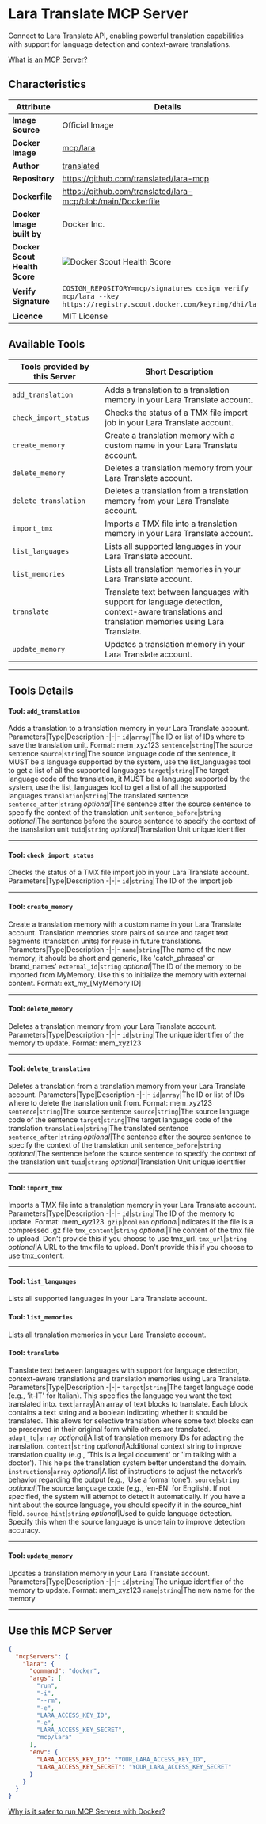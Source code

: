 # Lara Translate MCP Server

Connect to Lara Translate API, enabling powerful translation capabilities with support for language detection and context-aware translations.

[What is an MCP Server?](https://www.anthropic.com/news/model-context-protocol)

## Characteristics
Attribute|Details|
|-|-|
**Image Source**|Official Image
**Docker Image**|[mcp/lara](https://hub.docker.com/repository/docker/mcp/lara)
**Author**|[translated](https://github.com/translated)
**Repository**|https://github.com/translated/lara-mcp
**Dockerfile**|https://github.com/translated/lara-mcp/blob/main/Dockerfile
**Docker Image built by**|Docker Inc.
**Docker Scout Health Score**| ![Docker Scout Health Score](https://api.scout.docker.com/v1/policy/insights/org-image-score/badge/mcp/lara)
**Verify Signature**|`COSIGN_REPOSITORY=mcp/signatures cosign verify mcp/lara --key https://registry.scout.docker.com/keyring/dhi/latest`
**Licence**|MIT License

## Available Tools
Tools provided by this Server|Short Description
-|-
`add_translation`|Adds a translation to a translation memory in your Lara Translate account.|
`check_import_status`|Checks the status of a TMX file import job in your Lara Translate account.|
`create_memory`|Create a translation memory with a custom name in your Lara Translate account.|
`delete_memory`|Deletes a translation memory from your Lara Translate account.|
`delete_translation`|Deletes a translation from a translation memory from your Lara Translate account.|
`import_tmx`|Imports a TMX file into a translation memory in your Lara Translate account.|
`list_languages`|Lists all supported languages in your Lara Translate account.|
`list_memories`|Lists all translation memories in your Lara Translate account.|
`translate`|Translate text between languages with support for language detection, context-aware translations and translation memories using Lara Translate.|
`update_memory`|Updates a translation memory in your Lara Translate account.|

---
## Tools Details

#### Tool: **`add_translation`**
Adds a translation to a translation memory in your Lara Translate account.
Parameters|Type|Description
-|-|-
`id`|`array`|The ID or list of IDs where to save the translation unit. Format: mem_xyz123
`sentence`|`string`|The source sentence
`source`|`string`|The source language code of the sentence, it MUST be a language supported by the system, use the list_languages tool to get a list of all the supported languages
`target`|`string`|The target language code of the translation, it MUST be a language supported by the system, use the list_languages tool to get a list of all the supported languages
`translation`|`string`|The translated sentence
`sentence_after`|`string` *optional*|The sentence after the source sentence to specify the context of the translation unit
`sentence_before`|`string` *optional*|The sentence before the source sentence to specify the context of the translation unit
`tuid`|`string` *optional*|Translation Unit unique identifier

---
#### Tool: **`check_import_status`**
Checks the status of a TMX file import job in your Lara Translate account.
Parameters|Type|Description
-|-|-
`id`|`string`|The ID of the import job

---
#### Tool: **`create_memory`**
Create a translation memory with a custom name in your Lara Translate account. Translation memories store pairs of source and target text segments (translation units) for reuse in future translations.
Parameters|Type|Description
-|-|-
`name`|`string`|The name of the new memory, it should be short and generic, like 'catch_phrases' or 'brand_names'
`external_id`|`string` *optional*|The ID of the memory to be imported from MyMemory. Use this to initialize the memory with external content. Format: ext_my_[MyMemory ID]

---
#### Tool: **`delete_memory`**
Deletes a translation memory from your Lara Translate account.
Parameters|Type|Description
-|-|-
`id`|`string`|The unique identifier of the memory to update. Format: mem_xyz123

---
#### Tool: **`delete_translation`**
Deletes a translation from a translation memory from your Lara Translate account.
Parameters|Type|Description
-|-|-
`id`|`array`|The ID or list of IDs where to delete the translation unit from. Format: mem_xyz123
`sentence`|`string`|The source sentence
`source`|`string`|The source language code of the sentence
`target`|`string`|The target language code of the translation
`translation`|`string`|The translated sentence
`sentence_after`|`string` *optional*|The sentence after the source sentence to specify the context of the translation unit
`sentence_before`|`string` *optional*|The sentence before the source sentence to specify the context of the translation unit
`tuid`|`string` *optional*|Translation Unit unique identifier

---
#### Tool: **`import_tmx`**
Imports a TMX file into a translation memory in your Lara Translate account.
Parameters|Type|Description
-|-|-
`id`|`string`|The ID of the memory to update. Format: mem_xyz123.
`gzip`|`boolean` *optional*|Indicates if the file is a compressed .gz file
`tmx_content`|`string` *optional*|The content of the tmx file to upload. Don't provide this if you choose to use tmx_url.
`tmx_url`|`string` *optional*|A URL to the tmx file to upload. Don't provide this if you choose to use tmx_content.

---
#### Tool: **`list_languages`**
Lists all supported languages in your Lara Translate account.
#### Tool: **`list_memories`**
Lists all translation memories in your Lara Translate account.
#### Tool: **`translate`**
Translate text between languages with support for language detection, context-aware translations and translation memories using Lara Translate.
Parameters|Type|Description
-|-|-
`target`|`string`|The target language code (e.g., 'it-IT' for Italian). This specifies the language you want the text translated into.
`text`|`array`|An array of text blocks to translate. Each block contains a text string and a boolean indicating whether it should be translated. This allows for selective translation where some text blocks can be preserved in their original form while others are translated.
`adapt_to`|`array` *optional*|A list of translation memory IDs for adapting the translation.
`context`|`string` *optional*|Additional context string to improve translation quality (e.g., 'This is a legal document' or 'Im talking with a doctor'). This helps the translation system better understand the domain.
`instructions`|`array` *optional*|A list of instructions to adjust the network’s behavior regarding the output (e.g., 'Use a formal tone').
`source`|`string` *optional*|The source language code (e.g., 'en-EN' for English). If not specified, the system will attempt to detect it automatically. If you have a hint about the source language, you should specify it in the source_hint field.
`source_hint`|`string` *optional*|Used to guide language detection. Specify this when the source language is uncertain to improve detection accuracy.

---
#### Tool: **`update_memory`**
Updates a translation memory in your Lara Translate account.
Parameters|Type|Description
-|-|-
`id`|`string`|The unique identifier of the memory to update. Format: mem_xyz123
`name`|`string`|The new name for the memory

---
## Use this MCP Server

```json
{
  "mcpServers": {
    "lara": {
      "command": "docker",
      "args": [
        "run",
        "-i",
        "--rm",
        "-e",
        "LARA_ACCESS_KEY_ID",
        "-e",
        "LARA_ACCESS_KEY_SECRET",
        "mcp/lara"
      ],
      "env": {
        "LARA_ACCESS_KEY_ID": "YOUR_LARA_ACCESS_KEY_ID",
        "LARA_ACCESS_KEY_SECRET": "YOUR_LARA_ACCESS_KEY_SECRET"
      }
    }
  }
}
```

[Why is it safer to run MCP Servers with Docker?](https://www.docker.com/blog/the-model-context-protocol-simplifying-building-ai-apps-with-anthropic-claude-desktop-and-docker/)
